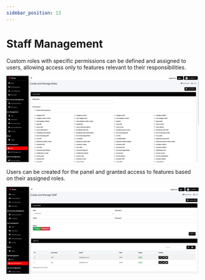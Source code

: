 ```yaml
---
sidebar_position: 13
---
```


# Staff Management

Custom roles with specific permissions can be defined and assigned to users, allowing access only to features relevant to their responsibilities.

![Staff Management](/images/panel/roles.png)

Users can be created for the panel and granted access to features based on their assigned roles.

![Staff Management](/images/panel/staff.png)







